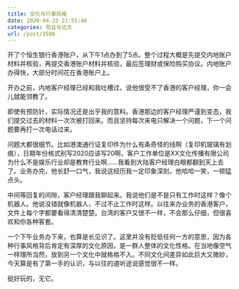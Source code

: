 ```yaml
---
title: 文化与行事风格
date: 2020-04-23 21:55:46
categories: 苟且与远方
url: /post/3586
---
```


开了个恒生银行香港账户，从下午1点办到了5点。整个过程大概是先提交内地账户材料并核验，再提交香港账户材料并核验，最后签理财或保险购买协议。内地账户办得快，大部分时间花在香港账户上。

开办之前，内地客户经理已经和我吐槽过，说他很受不了香港的客户经理，你一会儿就能领教了。

即使有预防针，实际情况还是出乎我的意料。香港那边的客户经理严谨到变态，我们提交过去的材料一次次被打回来。而且坚持每次来电只解决一个问题，下一个问题要再打一次电话过来。

问题大都很细节。比如港澳通行证复印件为什么有条奇怪的线啊（复印机玻璃有划痕），日期年份格式别写2020应该写20啊，客户工作单位是XX文化传播有限公司为什么不是娱乐行业却是教育行业啊……我看到大陆客户经理白眼都翻到天上去了。业务办完，他长舒一口气，我说这经历我一定印象深刻，他哈哈一笑，一顿猛点头。

中间等回复的间隙，客户经理跟我聊起来。我说他们是不是只有工作时这样？像个机器人。他说没错就像机器人，不过不止工作时这样。以往来办业务的香港客户，文件上每个字都要看得清清楚楚。台湾的客户又很不一样，不会那么仔细，但很喜欢和你各种客套。

一个下午业务办下来，也算是长见识了。这里并没有贬低任何一方的意思，因为各种行事风格背后肯定有深厚的文化原因，是一群人整体的文化性格。在当地像空气一样理所当然，放到另一个文化中就格格不入。不同文化间差异如此巨大又微妙，今天算是有了第一手的认识，与以往的道听途说感觉很不一样。

挺好玩的，无它。